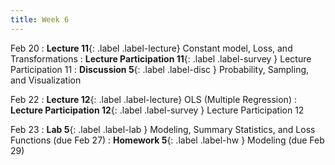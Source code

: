 ```yaml
---
title: Week 6
---
```


Feb 20
: **Lecture 11**{: .label .label-lecture} Constant model, Loss, and Transformations
: **Lecture Participation 11**{: .label .label-survey } Lecture Participation 11
: **Discussion 5**{: .label .label-disc } Probability, Sampling, and Visualization

Feb 22
: **Lecture 12**{: .label .label-lecture} OLS (Multiple Regression)
: **Lecture Participation 12**{: .label .label-survey } Lecture Participation 12


Feb 23
: **Lab 5**{: .label .label-lab }  Modeling, Summary Statistics, and Loss Functions (due Feb 27)
: **Homework 5**{: .label .label-hw } Modeling (due Feb 29)